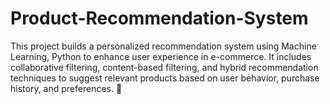 # Product-Recommendation-System
This project builds a personalized recommendation system using Machine Learning, Python to enhance user experience in e-commerce. It includes collaborative filtering, content-based filtering, and hybrid recommendation techniques to suggest relevant products based on user behavior, purchase history, and preferences. 🚀
